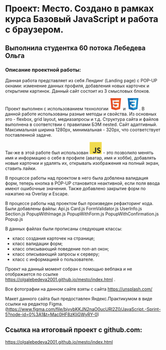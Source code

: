 # Проект: Место. Создано в рамках курса Базовый JavaScript и работа с браузером.

## Выполнила студентка 60 потока Лебедева Ольга

### Описание проектной работы:

Данная работа представляет из себя Лендинг (Landing page) с POP-UP окнами: изменение данных профиля, добавления новых карточек и открытием картинок. Данный сайт состоит из 3 смысловых блоков.

Проект выполнен с использованием технологии <img src="https://github.com/devicons/devicon/blob/master/icons/html5/html5-original.svg" title="html5" alt="html5" width="40" height="40"/> и <img src="https://github.com/devicons/devicon/blob/master/icons/css3/css3-original.svg" title="css" alt="css" width="40" height="40"/>. В данной работе использованы разные методы и свойства. Из основных это - flexbox, grid layout, медиазапросы и т.д. Структура сайта и файлов выполнена в соответствии с правилами БЭМ nested. Сайт адаптивный. Максимальная ширина 1280px, минимальная - 320px, что соответствует поставленной задаче.

Так-же в этой работе был использован <img src="https://github.com/devicons/devicon/blob/master/icons/javascript/javascript-original.svg" title="javascript" alt="javascript" width="40" height="40"/> - это позволило менять имя и информацию о себе в профиле (аватар, имя и хобби), добавлять новые карточки и удалять их, открывать изображения на полный экран, ставить лайки.

В процессе работы над проектом в него была добвлена валидация форм, теперь кнопка в POP-UP становится неактивной, если поля ввода имеют ошибочные значения. Также добавлено закрытие форм по нажатию на Overlay и Escape.

В процессе работы над проектом был произведен рефакторинг кода. Были добавлены файлы:
Api.js
Card.js
FormValidator.js
UserInfo.js
Section.js
PopupWithImage.js
PopupWithForm.js
PopupWithConfirmation.js
Popup.js

В данных файлах были прописаны следующие классы:

- класс создания карточек на странице;
- класс валидации форм;
- класс описывающий поведение поп-ап окон;
- класс описывающий запросы к серверу;
- класс с информацией о пользователе.

Проект на данный момент собран с помощью вебпака и не отображается по ссылке https://olgalebedeva2001.github.io/mesto/index.html .

Все фотографии на данном сайте взяты с сайта https://unsplash.com/

Макет данного сайта был предоставлен Яндекс.Практикумом в виде ссылки на редактор Figma. (https://www.figma.com/file/bjyvbKKJN2naO0ucURl2Z0/JavaScript.-Sprint-5?node-id=0%3A1&t=Mac0HF8zKliGWyRY-0)

## Ссылка на итоговый проект с github.com:

https://olgalebedeva2001.github.io/mesto/index.html
